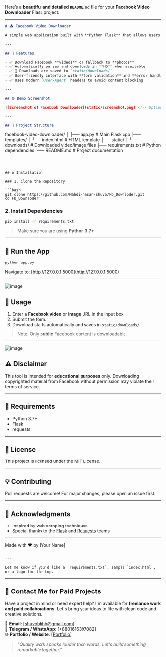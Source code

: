 Here’s a **beautiful and detailed `README.md`** file for your **Facebook Video Downloader** Flask project:

---

```markdown
# 📥 Facebook Video Downloader

A simple web application built with **Python Flask** that allows users to download videos (or images) from public Facebook video URLs. The app parses the video URL, extracts the media source, and lets users save it locally.

---

## 🚀 Features

- ✅ Download Facebook **videos** or fallback to **photos**
- ✅ Automatically parses and downloads in **HD** when available
- ✅ 📂 Downloads are saved to `static/downloads/`
- ✅ User-friendly interface with **form validation** and **error handling**
- ✅ Uses modern `User-Agent` headers to avoid content blocking

---

## 🌐 Demo Screenshot

![Screenshot of Facebook Downloader](static/screenshot.png) <!-- Optional: Add an actual screenshot file -->

---

## 📁 Project Structure

```

facebook-video-downloader/
│
├── app.py                   # Main Flask app
├── templates/
│   └── index.html           # HTML template
├── static/
│   └── downloads/           # Downloaded video/image files
├── requirements.txt         # Python dependencies
└── README.md                # Project documentation

````

---

## ⚙️ Installation

### 1. Clone the Repository

```bash
git clone https://github.com/Mahdi-hasan-shuvo/Fb_Downloder.git
cd Fb_Downloder
````

### 2. Install Dependencies

```bash
pip install -r requirements.txt
```

> Make sure you are using **Python 3.7+**

---

## 🧪 Run the App

```bash
python app.py
```

Navigate to: [http://127.0.0.1:5000](http://127.0.0.1:5000)

---
![image](https://github.com/user-attachments/assets/de3ceb68-7c71-41d4-b981-f555d1beacd4)

## 📝 Usage

1. Enter a **Facebook video** or **image** URL in the input box.
2. Submit the form.
3. Download starts automatically and saves in `static/downloads/`.

> Note: Only **public** Facebook content is downloadable.

---
![image](https://github.com/user-attachments/assets/bb331257-e25c-40a3-a8c7-bcef97cf5857)

## ⚠️ Disclaimer

This tool is intended for **educational purposes** only. Downloading copyrighted material from Facebook without permission may violate their terms of service.

---

## 📌 Requirements

* Python 3.7+
* Flask
* requests

---

## 📃 License

This project is licensed under the MIT License.

---

## 💡 Contributing

Pull requests are welcome! For major changes, please open an issue first.

---

## 🙏 Acknowledgments

* Inspired by web scraping techniques
* Special thanks to the [Flask](https://flask.palletsprojects.com/) and [Requests](https://docs.python-requests.org/) teams

---

Made with ❤️ by \[Your Name]

```

---

Let me know if you’d like a `requirements.txt`, sample `index.html`, or a logo for the top.
```
---

## 💼 Contact Me for Paid Projects

Have a project in mind or need expert help? I'm available for **freelance work and paid collaborations**. Let's bring your ideas to life with clean code and creative solutions.

📩 **Email**: [shuvobbhh@gmail.com]  
💬 **Telegram / WhatsApp**: [+8801616397082]  
🌐 **Portfolio / Website**: [[Portfolio](https://mahdi-hasan-shuvo.github.io/Mahdi-hasan-shuvo/)]

> *"Quality work speaks louder than words. Let's build something remarkable together."*
